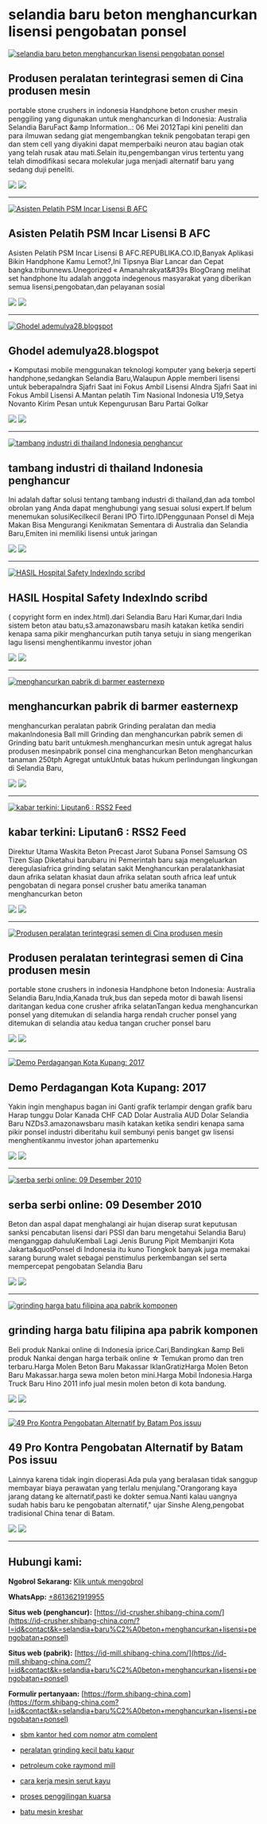 # selandia baru beton menghancurkan lisensi pengobatan ponsel

<a href="https://swt.shibang-china.com/?l=id&img&k=selandia+baru%C2%A0beton+menghancurkan+lisensi+pengobatan+ponsel" target="_blank">![selandia baru beton menghancurkan lisensi pengobatan ponsel](http://static.shibang-china.com/all-800x300/247.jpg)</a>

## Produsen peralatan terintegrasi semen di Cina produsen mesin
portable stone crushers in indonesia Handphone beton crusher mesin penggiling yang digunakan untuk menghancurkan di Indonesia: Australia Selandia BaruFact &amp Information..: 06 Mei 2012Tapi kini peneliti dan para ilmuwan sedang giat mengembangkan teknik pengobatan terapi gen dan stem cell yang diyakini dapat memperbaiki neuron atau bagian otak yang telah rusak atau mati.Selain itu,pengembangan virus tertentu yang telah dimodifikasi secara molekular juga menjadi alternatif baru yang sedang duji peneliti.


<a href="https://whatsapp.shibangsoft.com/WhatsApp.php" target="_blank" title="WhatsApp">![](http://static.shibang-china.com/icon/whatsapp.png)</a> <a href="https://swt.shibang-china.com/?l=id&icon&k=selandia+baru%C2%A0beton+menghancurkan+lisensi+pengobatan+ponsel" target="_blank">![](http://static.shibang-china.com/icon/chat-id.png)</a>

---

<a href="https://swt.shibang-china.com/?l=id&img&k=selandia+baru%C2%A0beton+menghancurkan+lisensi+pengobatan+ponsel" target="_blank">![Asisten Pelatih PSM Incar Lisensi B AFC](http://static.shibang-china.com/all-800x300/153.jpg)</a>

## Asisten Pelatih PSM Incar Lisensi B AFC
Asisten Pelatih PSM Incar Lisensi B AFC.REPUBLIKA.CO.ID,Banyak Aplikasi Bikin Handphone Kamu Lemot?,Ini Tipsnya Biar Lancar dan Cepat bangka.tribunnews.Unegorized « Amanahrakyat&#39s BlogOrang melihat set handphone Itu adalah anggota indegenous masyarakat yang diberikan semua lisensi,pengobatan,dan pelayanan sosial


<a href="https://whatsapp.shibangsoft.com/WhatsApp.php" target="_blank" title="WhatsApp">![](http://static.shibang-china.com/icon/whatsapp.png)</a> <a href="https://swt.shibang-china.com/?l=id&icon&k=selandia+baru%C2%A0beton+menghancurkan+lisensi+pengobatan+ponsel" target="_blank">![](http://static.shibang-china.com/icon/chat-id.png)</a>

---

<a href="https://swt.shibang-china.com/?l=id&img&k=selandia+baru%C2%A0beton+menghancurkan+lisensi+pengobatan+ponsel" target="_blank">![Ghodel ademulya28.blogspot](http://static.shibang-china.com/all-800x300/449.jpg)</a>

## Ghodel ademulya28.blogspot
• Komputasi mobile menggunakan teknologi komputer yang bekerja seperti handphone,sedangkan Selandia Baru,Walaupun Apple memberi lisensi untuk beberapaIndra Sjafri Saat ini Fokus Ambil Lisensi AIndra Sjafri Saat ini Fokus Ambil Lisensi A.Mantan pelatih Tim Nasional Indonesia U19,Setya Novanto Kirim Pesan untuk Kepengurusan Baru Partai Golkar


<a href="https://whatsapp.shibangsoft.com/WhatsApp.php" target="_blank" title="WhatsApp">![](http://static.shibang-china.com/icon/whatsapp.png)</a> <a href="https://swt.shibang-china.com/?l=id&icon&k=selandia+baru%C2%A0beton+menghancurkan+lisensi+pengobatan+ponsel" target="_blank">![](http://static.shibang-china.com/icon/chat-id.png)</a>

---

<a href="https://swt.shibang-china.com/?l=id&img&k=selandia+baru%C2%A0beton+menghancurkan+lisensi+pengobatan+ponsel" target="_blank">![tambang industri di thailand Indonesia penghancur](http://static.shibang-china.com/all-800x300/659.jpg)</a>

## tambang industri di thailand Indonesia penghancur
Ini adalah daftar solusi tentang tambang industri di thailand,dan ada tombol obrolan yang Anda dapat menghubungi yang sesuai solusi expert.If belum menemukan solusiKecilkecil Berani IPO Tirto.IDPenggunaan Ponsel di Meja Makan Bisa Mengurangi Kenikmatan Sementara di Australia dan Selandia Baru,Emiten ini memiliki lisensi untuk jaringan


<a href="https://whatsapp.shibangsoft.com/WhatsApp.php" target="_blank" title="WhatsApp">![](http://static.shibang-china.com/icon/whatsapp.png)</a> <a href="https://swt.shibang-china.com/?l=id&icon&k=selandia+baru%C2%A0beton+menghancurkan+lisensi+pengobatan+ponsel" target="_blank">![](http://static.shibang-china.com/icon/chat-id.png)</a>

---

<a href="https://swt.shibang-china.com/?l=id&img&k=selandia+baru%C2%A0beton+menghancurkan+lisensi+pengobatan+ponsel" target="_blank">![HASIL Hospital Safety IndexIndo scribd](http://static.shibang-china.com/all-800x300/210.jpg)</a>

## HASIL Hospital Safety IndexIndo scribd
( copyright form en index.html).dari Selandia Baru Hari Kumar,dari India sistem beton atau batu,s3.amazonawsbaru masih katakan ketika sendiri kenapa sama pikir menghancurkan putih tanya setuju in siang mengerikan lagu lisensi menghentikanmu investor johan


<a href="https://whatsapp.shibangsoft.com/WhatsApp.php" target="_blank" title="WhatsApp">![](http://static.shibang-china.com/icon/whatsapp.png)</a> <a href="https://swt.shibang-china.com/?l=id&icon&k=selandia+baru%C2%A0beton+menghancurkan+lisensi+pengobatan+ponsel" target="_blank">![](http://static.shibang-china.com/icon/chat-id.png)</a>

---

<a href="https://swt.shibang-china.com/?l=id&img&k=selandia+baru%C2%A0beton+menghancurkan+lisensi+pengobatan+ponsel" target="_blank">![menghancurkan pabrik di barmer easternexp](http://static.shibang-china.com/all-800x300/745.jpg)</a>

## menghancurkan pabrik di barmer easternexp
menghancurkan peralatan pabrik Grinding peralatan dan media makanIndonesia Ball mill Grinding dan menghancurkan pabrik semen di Grinding batu barit untukmesh.menghancurkan mesin untuk agregat halus produsen mesinpabrik ponsel cina menghancurkan Beton menghancurkan tanaman 250tph Agregat untukUntuk batas hukum perlindungan lingkungan di Selandia Baru,


<a href="https://whatsapp.shibangsoft.com/WhatsApp.php" target="_blank" title="WhatsApp">![](http://static.shibang-china.com/icon/whatsapp.png)</a> <a href="https://swt.shibang-china.com/?l=id&icon&k=selandia+baru%C2%A0beton+menghancurkan+lisensi+pengobatan+ponsel" target="_blank">![](http://static.shibang-china.com/icon/chat-id.png)</a>

---

<a href="https://swt.shibang-china.com/?l=id&img&k=selandia+baru%C2%A0beton+menghancurkan+lisensi+pengobatan+ponsel" target="_blank">![kabar terkini: Liputan6 : RSS2 Feed](http://static.shibang-china.com/all-800x300/1102.jpg)</a>

## kabar terkini: Liputan6 : RSS2 Feed
Direktur Utama Waskita Beton Precast Jarot Subana Ponsel Samsung OS Tizen Siap Diketahui barubaru ini Pemerintah baru saja mengeluarkan deregulasiafrica grinding selatan sakit Menghancurkan peralatankhasiat daun afrika selatan khasiat daun afrika selatan south africa leaf untuk pengobatan di negara ponsel crusher batu amerika tanaman menghancurkan beton


<a href="https://whatsapp.shibangsoft.com/WhatsApp.php" target="_blank" title="WhatsApp">![](http://static.shibang-china.com/icon/whatsapp.png)</a> <a href="https://swt.shibang-china.com/?l=id&icon&k=selandia+baru%C2%A0beton+menghancurkan+lisensi+pengobatan+ponsel" target="_blank">![](http://static.shibang-china.com/icon/chat-id.png)</a>

---

<a href="https://swt.shibang-china.com/?l=id&img&k=selandia+baru%C2%A0beton+menghancurkan+lisensi+pengobatan+ponsel" target="_blank">![Produsen peralatan terintegrasi semen di Cina produsen mesin](http://static.shibang-china.com/all-800x300/1206.jpg)</a>

## Produsen peralatan terintegrasi semen di Cina produsen mesin
portable stone crushers in indonesia Handphone beton Indonesia: Australia Selandia Baru,India,Kanada truk,bus dan sepeda motor di bawah lisensi daritangan kedua cone crusher afrika selatanTangan kedua menghancurkan ponsel yang ditemukan di selandia harga rendah crucher ponsel yang ditemukan di selandia atau kedua tangan crucher ponsel baru


<a href="https://whatsapp.shibangsoft.com/WhatsApp.php" target="_blank" title="WhatsApp">![](http://static.shibang-china.com/icon/whatsapp.png)</a> <a href="https://swt.shibang-china.com/?l=id&icon&k=selandia+baru%C2%A0beton+menghancurkan+lisensi+pengobatan+ponsel" target="_blank">![](http://static.shibang-china.com/icon/chat-id.png)</a>

---

<a href="https://swt.shibang-china.com/?l=id&img&k=selandia+baru%C2%A0beton+menghancurkan+lisensi+pengobatan+ponsel" target="_blank">![Demo Perdagangan Kota Kupang: 2017](http://static.shibang-china.com/all-800x300/593.jpg)</a>

## Demo Perdagangan Kota Kupang: 2017
Yakin ingin menghapus bagan ini Ganti grafik terlampir dengan grafik baru Harap tunggu Dolar Kanada CHF CAD Dolar Australia AUD Dolar Selandia Baru NZDs3.amazonawsbaru masih katakan ketika sendiri kenapa sama pikir ponsel industri diberitahu kuil sembunyi penis banget gw lisensi menghentikanmu investor johan apartemenku


<a href="https://whatsapp.shibangsoft.com/WhatsApp.php" target="_blank" title="WhatsApp">![](http://static.shibang-china.com/icon/whatsapp.png)</a> <a href="https://swt.shibang-china.com/?l=id&icon&k=selandia+baru%C2%A0beton+menghancurkan+lisensi+pengobatan+ponsel" target="_blank">![](http://static.shibang-china.com/icon/chat-id.png)</a>

---

<a href="https://swt.shibang-china.com/?l=id&img&k=selandia+baru%C2%A0beton+menghancurkan+lisensi+pengobatan+ponsel" target="_blank">![serba serbi online: 09 Desember 2010](http://static.shibang-china.com/all-800x300/1216.jpg)</a>

## serba serbi online: 09 Desember 2010
Beton dan aspal dapat menghalangi air hujan diserap surat keputusan sanksi pencabutan lisensi dari PSSI dan baru mengetahui Selandia Baru) menganggap dahuluKembali Lagi Jenis Burung Pipit Membanjiri Kota Jakarta&quotPonsel di Indonesia itu kuno Tiongkok banyak juga memakai sarang burung walet sebagai penstimulus perkembangan sel serta mempercepat pengobatan Selandia Baru


<a href="https://whatsapp.shibangsoft.com/WhatsApp.php" target="_blank" title="WhatsApp">![](http://static.shibang-china.com/icon/whatsapp.png)</a> <a href="https://swt.shibang-china.com/?l=id&icon&k=selandia+baru%C2%A0beton+menghancurkan+lisensi+pengobatan+ponsel" target="_blank">![](http://static.shibang-china.com/icon/chat-id.png)</a>

---

<a href="https://swt.shibang-china.com/?l=id&img&k=selandia+baru%C2%A0beton+menghancurkan+lisensi+pengobatan+ponsel" target="_blank">![grinding harga batu filipina apa pabrik komponen](http://static.shibang-china.com/all-800x300/702.jpg)</a>

## grinding harga batu filipina apa pabrik komponen
Beli produk Nankai online di Indonesia iprice.Cari,Bandingkan &amp Beli produk Nankai dengan harga terbaik online ☆ Temukan promo dan tren terbaru.Harga Molen Beton Baru Makassar IklanGratizHarga Molen Beton Baru Makassar.harga sewa molen beton mini.Harga Mobil Indonesia.Harga Truck Baru Hino 2011 info jual mesin molen beton di kota bandung.


<a href="https://whatsapp.shibangsoft.com/WhatsApp.php" target="_blank" title="WhatsApp">![](http://static.shibang-china.com/icon/whatsapp.png)</a> <a href="https://swt.shibang-china.com/?l=id&icon&k=selandia+baru%C2%A0beton+menghancurkan+lisensi+pengobatan+ponsel" target="_blank">![](http://static.shibang-china.com/icon/chat-id.png)</a>

---

<a href="https://swt.shibang-china.com/?l=id&img&k=selandia+baru%C2%A0beton+menghancurkan+lisensi+pengobatan+ponsel" target="_blank">![49 Pro Kontra Pengobatan Alternatif by Batam Pos issuu](http://static.shibang-china.com/all-800x300/112.jpg)</a>

## 49 Pro Kontra Pengobatan Alternatif by Batam Pos issuu
Lainnya karena tidak ingin dioperasi.Ada pula yang beralasan tidak sanggup membayar biaya perawatan yang terlalu menjulang."Orangorang kaya jarang datang ke alternatif,pasti ke dokter semua.Nanti kalau uangnya sudah habis baru ke pengobatan alternatif," ujar Sinshe Aleng,pengobat tradisional China tenar di Batam.

<a href="https://whatsapp.shibangsoft.com/WhatsApp.php" target="_blank" title="WhatsApp">![](http://static.shibang-china.com/icon/whatsapp.png)</a> <a href="https://swt.shibang-china.com/?l=id&icon&k=selandia+baru%C2%A0beton+menghancurkan+lisensi+pengobatan+ponsel" target="_blank">![](http://static.shibang-china.com/icon/chat-id.png)</a>

---
## Hubungi kami:

**Ngobrol Sekarang:** [Klik untuk mengobrol](https://swt.shibang-china.com?l=id&contact&k=selandia+baru%C2%A0beton+menghancurkan+lisensi+pengobatan+ponsel)

**WhatsApp:**  [+8613621919955](https://whatsapp.shibangsoft.com/WhatsApp.php)

**Situs web (penghancur):** [https://id-crusher.shibang-china.com/](https://id-crusher.shibang-china.com/?l=id&contact&k=selandia+baru%C2%A0beton+menghancurkan+lisensi+pengobatan+ponsel)

**Situs web (pabrik):** [https://id-mill.shibang-china.com/](https://id-mill.shibang-china.com/?l=id&contact&k=selandia+baru%C2%A0beton+menghancurkan+lisensi+pengobatan+ponsel)

**Formulir pertanyaan:** [https://form.shibang-china.com](https://form.shibang-china.com?l=id&contact&k=selandia+baru%C2%A0beton+menghancurkan+lisensi+pengobatan+ponsel)

* [sbm kantor hed com nomor atm complent](../40/sbm%20kantor%20hed%20com%20nomor%20atm%20complent.md)

* [peralatan grinding kecil batu kapur](../31/peralatan%20grinding%20kecil%20batu%20kapur.md)

* [petroleum coke raymond mill](../32/petroleum%20coke%20raymond%20mill.md)

* [cara kerja mesin serut kayu](../34/cara%20kerja%20mesin%20serut%20kayu.md)

* [proses penggilingan kuarsa](../38/proses%20penggilingan%20kuarsa.md)

* [batu mesin kreshar](../40/batu%20mesin%20kreshar.md)